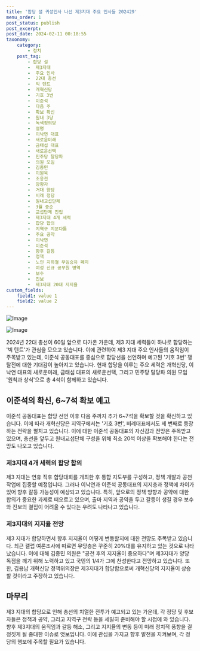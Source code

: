 ```yaml
---
title: '합당 설 귀성인사 나선 제3지대 주요 인사들 202429'
menu_order: 1
post_status: publish
post_excerpt: 
post_date: 2024-02-11 00:18:55
taxonomy:
    category:
        - 정치
    post_tag:
        - 합당 설
        -  제3지대
        -  주요 인사
        -  22대 총선
        -  빅 텐트
        -  개혁신당
        -  기호 3번
        -  이준석
        -  다음 주
        -  확보 확신
        -  원내 3당
        -  녹색정의당
        -  설명
        -  이낙연 대표
        -  새로운미래
        -  금태섭 대표
        -  새로운선택
        -  민주당 탈당파
        -  의원 모임
        -  김종민
        -  이원욱
        -  조응천
        -  양향자
        -  거대 양당
        -  비례 정당
        -  원내교섭단체
        -  3월 중순
        -  교섭단체 진입
        -  제3지대 4개 세력
        -  합당 합의
        -  지역구 지분다툼
        -  주요 공약
        -  이낙연
        -  이준석
        -  향후 갈등
        -  정책
        -  노인 지하철 무임승차 폐지
        -  여성 신규 공무원 병역
        -  보수
        -  진보
        -  제3지대 20대 지지율
custom_fields:
    field1: value 1
    field2: value 2
---
```


![Image](https://imgnews.pstatic.net/image/437/2024/02/10/0000379124_001_20240210151701443.jpg?type=w647)

![Image](https://imgnews.pstatic.net/image/437/2024/02/10/0000379124_002_20240210151701489.jpg?type=w647)

2024년 22대 총선이 60일 앞으로 다가온 가운데, 제3 지대 세력들이 하나로 합당하는 '빅 텐트'가 관심을 모으고 있습니다. 이에 관련하여 제3 지대 주요 인사들의 움직임이 주목받고 있는데, 이준석 공동대표를 중심으로 합당선을 선언하며 예고된 '기호 3번' 쟁탈전에 대한 기대감이 높아지고 있습니다. 현재 합당을 이루는 주요 세력은 개혁신당, 이낙연 대표의 새로운미래, 금태섭 대표의 새로운선택, 그리고 민주당 탈당파 의원 모임 '원칙과 상식'으로 총 4석이 함께하고 있습니다. 
## 이준석의 확신, 6~7석 확보 예고
이준석 공동대표는 합당 선언 이후 다음 주까지 추가 6~7석을 확보할 것을 확신하고 있습니다. 이에 따라 개혁신당은 지역구에서는 '기호 3번', 비례대표에서도 세 번째로 등장하는 전략을 펼치고 있습니다. 이에 대한 이준석 공동대표의 자신감과 전망은 주목받고 있으며, 총선을 앞두고 원내교섭단체 구성을 위해 최소 20석 이상을 확보해야 한다는 전망도 나오고 있습니다.
### 제3지대 4개 세력의 합당 합의
제3 지대는 연휴 직후 합당대회를 개최한 후 통합 지도부를 구성하고, 정책 개발과 공천 작업에 집중할 예정입니다. 그러나 이낙연과 이준석 공동대표의 지지층과 정책에 차이가 있어 향후 갈등 가능성이 예상되고 있습니다. 특히, 앞으로의 정책 방향과 공약에 대한 합의가 중요한 과제로 떠오르고 있으며, 출마 지역과 공약을 두고 갈등이 생길 경우 보수와 진보의 결집이 어려울 수 있다는 우려도 나타나고 있습니다.
### 제3지대의 지지율 전망
제3 지대가 합당하면서 향후 지지율이 어떻게 변동할지에 대한 전망도 주목받고 있습니다. 최근 갤럽 여론조사에 따르면 무당층은 꾸준히 20%대를 유지하고 있는 것으로 나타났습니다. 이에 대해 김종민 의원은 "공천 후의 지지율이 중요하다"며 제3지대가 양당 독점을 깨기 위해 노력하고 있고 국민의 1/4가 그에 찬성한다고 전망하고 있습니다. 또한, 김용남 개혁신당 정책위의장은 제3지대가 합당함으로써 개혁신당의 지지율이 상승할 것이라고 주장하고 있습니다.
## 마무리
제3 지대의 합당으로 인해 총선의 치열한 전투가 예고되고 있는 가운데, 각 정당 및 후보자들은 정책과 공약, 그리고 지역구 전략 등을 세밀히 준비해야 할 시점에 와 있습니다. 향후 제3지대의 움직임과 갈등 해소, 그리고 지지율의 변동 등이 미래 정치적 풍향을 결정짓게 될 중대한 이슈로 엿보입니다. 이에 관심을 가지고 향후 발전을 지켜보며, 각 정당의 행보에 주목할 필요가 있습니다.
